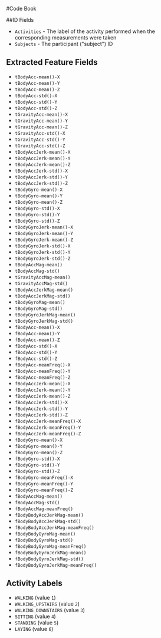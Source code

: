 #Code Book

##ID Fields

* `Activities` - The label of the activity performed when the corresponding measurements were taken
* `Subjects`   - The participant ("subject") ID

## Extracted Feature Fields

* `tBodyAcc-mean()-X`
* `tBodyAcc-mean()-Y`
* `tBodyAcc-mean()-Z`
* `tBodyAcc-std()-X`
* `tBodyAcc-std()-Y`
* `tBodyAcc-std()-Z`
* `tGravityAcc-mean()-X`
* `tGravityAcc-mean()-Y`
* `tGravityAcc-mean()-Z`
* `tGravityAcc-std()-X`
* `tGravityAcc-std()-Y`
* `tGravityAcc-std()-Z`
* `tBodyAccJerk-mean()-X`
* `tBodyAccJerk-mean()-Y`
* `tBodyAccJerk-mean()-Z`
* `tBodyAccJerk-std()-X`
* `tBodyAccJerk-std()-Y`
* `tBodyAccJerk-std()-Z`
* `tBodyGyro-mean()-X`
* `tBodyGyro-mean()-Y`
* `tBodyGyro-mean()-Z`
* `tBodyGyro-std()-X`
* `tBodyGyro-std()-Y`
* `tBodyGyro-std()-Z`
* `tBodyGyroJerk-mean()-X`
* `tBodyGyroJerk-mean()-Y`
* `tBodyGyroJerk-mean()-Z`
* `tBodyGyroJerk-std()-X`
* `tBodyGyroJerk-std()-Y`
* `tBodyGyroJerk-std()-Z`
* `tBodyAccMag-mean()`
* `tBodyAccMag-std()`
* `tGravityAccMag-mean()`
* `tGravityAccMag-std()`
* `tBodyAccJerkMag-mean()`
* `tBodyAccJerkMag-std()`
* `tBodyGyroMag-mean()`
* `tBodyGyroMag-std()`
* `tBodyGyroJerkMag-mean()`
* `tBodyGyroJerkMag-std()`
* `fBodyAcc-mean()-X`
* `fBodyAcc-mean()-Y`
* `fBodyAcc-mean()-Z`
* `fBodyAcc-std()-X`
* `fBodyAcc-std()-Y`
* `fBodyAcc-std()-Z`
* `fBodyAcc-meanFreq()-X`
* `fBodyAcc-meanFreq()-Y`
* `fBodyAcc-meanFreq()-Z`
* `fBodyAccJerk-mean()-X`
* `fBodyAccJerk-mean()-Y`
* `fBodyAccJerk-mean()-Z`
* `fBodyAccJerk-std()-X`
* `fBodyAccJerk-std()-Y`
* `fBodyAccJerk-std()-Z`
* `fBodyAccJerk-meanFreq()-X`
* `fBodyAccJerk-meanFreq()-Y`
* `fBodyAccJerk-meanFreq()-Z`
* `fBodyGyro-mean()-X`
* `fBodyGyro-mean()-Y`
* `fBodyGyro-mean()-Z`
* `fBodyGyro-std()-X`
* `fBodyGyro-std()-Y`
* `fBodyGyro-std()-Z`
* `fBodyGyro-meanFreq()-X`
* `fBodyGyro-meanFreq()-Y`
* `fBodyGyro-meanFreq()-Z`
* `fBodyAccMag-mean()`
* `fBodyAccMag-std()`
* `fBodyAccMag-meanFreq()`
* `fBodyBodyAccJerkMag-mean()`
* `fBodyBodyAccJerkMag-std()`
* `fBodyBodyAccJerkMag-meanFreq()`
* `fBodyBodyGyroMag-mean()`
* `fBodyBodyGyroMag-std()`
* `fBodyBodyGyroMag-meanFreq()`
* `fBodyBodyGyroJerkMag-mean()`
* `fBodyBodyGyroJerkMag-std()`
* `fBodyBodyGyroJerkMag-meanFreq()`

## Activity Labels

* `WALKING` (value `1`)
* `WALKING_UPSTAIRS` (value `2`)
* `WALKING_DOWNSTAIRS` (value `3`)
* `SITTING` (value `4`)
* `STANDING` (value `5`)
* `LAYING` (value `6`)
